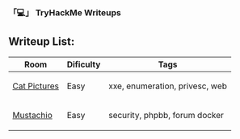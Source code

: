 ### 「💻」 TryHackMe Writeups

## Writeup List:

| Room | Dificulty | Tags |
| ----------- | ----------- | ----------- |
| <p><a href="https://github.com/MrEmpy/THM-Writeups/blob/main/Writeups/Cat%20Pictures/README.md">Cat Pictures</a></p> | Easy | xxe, enumeration, privesc, web |
| <p><a href="https://github.com/MrEmpy/THM-Writeups/blob/main/Writeups/Mustachio/README.md">Mustachio</a></p> | Easy | security, phpbb, forum docker |
